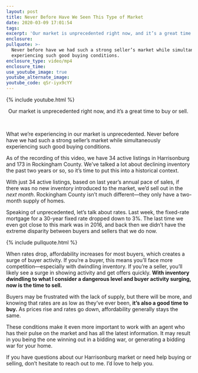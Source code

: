```yaml
---
layout: post
title: Never Before Have We Seen This Type of Market
date: 2020-03-09 17:01:54
tags:
excerpt: 'Our market is unprecedented right now, and it’s a great time to buy or sell.'
enclosure:
pullquote: >-
  Never before have we had such a strong seller’s market while simultaneously
  experiencing such good buying conditions.
enclosure_type: video/mp4
enclosure_time:
use_youtube_image: true
youtube_alternate_image:
youtube_code: qSr-iyx9cYY
---
```


{% include youtube.html %}

<center>Our market is unprecedented right now, and it&rsquo;s a great time to buy or sell.&nbsp;</center>

&nbsp;

What we’re experiencing in our market is unprecedented. Never before have we had such a strong seller’s market while simultaneously experiencing such good buying conditions.&nbsp;

As of the recording of this video, we have 34 active listings in Harrisonburg and 173 in Rockingham County. We’ve talked a lot about declining inventory the past two years or so, so it’s time to put this into a historical context.&nbsp;

With just 34 active listings, based on last year’s annual pace of sales, if there was no new inventory introduced to the market, we’d sell out in the *next month*. Rockingham County isn’t much different—they only have a two-month supply of homes.&nbsp;

Speaking of unprecedented, let’s talk about rates. Last week, the fixed-rate mortgage for a 30-year fixed rate dropped down to 3%. The last time we even got close to this mark was in 2016, and back then we didn’t have the extreme disparity between buyers and sellers that we do now.&nbsp;

{% include pullquote.html %}

When rates drop, affordability increases for most buyers, which creates a surge of buyer activity. If you’re a buyer, this means you’ll face more competition—especially with dwindling inventory. If you’re a seller, you’ll likely see a surge in showing activity and get offers quickly. **With inventory dwindling to what I consider a dangerous level and buyer activity surging, now is the time to sell.**&nbsp;

Buyers may be frustrated with the lack of supply, but there will be more, and knowing that rates are as low as they’ve ever been, **it’s also a good time to buy.** As prices rise and rates go down, affordability generally stays the same.&nbsp;

These conditions make it even more important to work with an agent who has their pulse on the market and has all the latest information. It may result in you being the one winning out in a bidding war, or generating a bidding war for your home.&nbsp;

If you have questions about our Harrisonburg market or need help buying or selling, don’t hesitate to reach out to me. I’d love to help you.&nbsp;